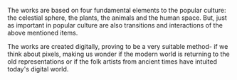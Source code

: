 The works are based on four fundamental elements to the popular culture: the celestial sphere, the plants, the animals and the human space. But, just as important in popular culture are also transitions and interactions of the above mentioned items.

The works are created digitally, proving to be a very suitable method- if we think about pixels, making us wonder if the modern world is returning to the old representations or if the folk artists from ancient times have intuited today's digital world.